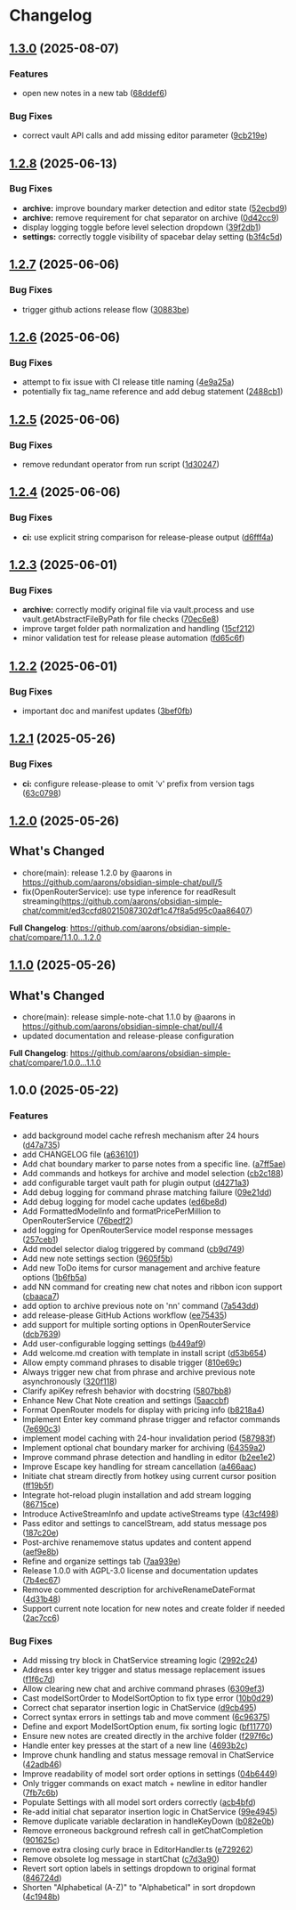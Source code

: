 # Changelog

## [1.3.0](https://github.com/aarons/obsidian-simple-note-chat/compare/1.2.8...1.3.0) (2025-08-07)


### Features

* open new notes in a new tab ([68ddef6](https://github.com/aarons/obsidian-simple-note-chat/commit/68ddef6ee7d999d77a7e2b3543ad7ad3e56082e2))


### Bug Fixes

* correct vault API calls and add missing editor parameter ([9cb219e](https://github.com/aarons/obsidian-simple-note-chat/commit/9cb219e45addfd5cc982aaf885ee96a087b6bae3))

## [1.2.8](https://github.com/aarons/obsidian-simple-note-chat/compare/1.2.7...1.2.8) (2025-06-13)


### Bug Fixes

* **archive:** improve boundary marker detection and editor state ([52ecbd9](https://github.com/aarons/obsidian-simple-note-chat/commit/52ecbd9bb6b02557ffadd1440caf847138440471))
* **archive:** remove requirement for chat separator on archive ([0d42cc9](https://github.com/aarons/obsidian-simple-note-chat/commit/0d42cc96cacd106cd9a4ea6a486a3167e358ff1e))
* display logging toggle before level selection dropdown ([39f2db1](https://github.com/aarons/obsidian-simple-note-chat/commit/39f2db190a53633787fafca394d4640368f98537))
* **settings:** correctly toggle visibility of spacebar delay setting ([b3f4c5d](https://github.com/aarons/obsidian-simple-note-chat/commit/b3f4c5d1b0c8db22c3f4cdb8198e393aa54d0052))

## [1.2.7](https://github.com/aarons/obsidian-simple-note-chat/compare/1.2.6...1.2.7) (2025-06-06)


### Bug Fixes

* trigger github actions release flow ([30883be](https://github.com/aarons/obsidian-simple-note-chat/commit/30883be180e9eac5b4f82070c4db6e7c8d1edd96))

## [1.2.6](https://github.com/aarons/obsidian-simple-note-chat/compare/1.2.5...1.2.6) (2025-06-06)


### Bug Fixes

* attempt to fix issue with CI release title naming ([4e9a25a](https://github.com/aarons/obsidian-simple-note-chat/commit/4e9a25ac816fcb03d824721a63080e47fc80f332))
* potentially fix tag_name reference and add debug statement ([2488cb1](https://github.com/aarons/obsidian-simple-note-chat/commit/2488cb17b6144bd0054d800d312b031c67b8f031))

## [1.2.5](https://github.com/aarons/obsidian-simple-note-chat/compare/1.2.4...1.2.5) (2025-06-06)


### Bug Fixes

* remove redundant operator from run script ([1d30247](https://github.com/aarons/obsidian-simple-note-chat/commit/1d30247ec1a123c9fa23616f33eaca5a77f807e1))

## [1.2.4](https://github.com/aarons/obsidian-simple-note-chat/compare/1.2.3...1.2.4) (2025-06-06)


### Bug Fixes

* **ci:** use explicit string comparison for release-please output ([d6fff4a](https://github.com/aarons/obsidian-simple-note-chat/commit/d6fff4a0ef7bbe928c8c8b85e03ce07eda9ae6b5))

## [1.2.3](https://github.com/aarons/obsidian-simple-note-chat/compare/1.2.2...1.2.3) (2025-06-01)


### Bug Fixes

* **archive:** correctly modify original file via vault.process and use vault.getAbstractFileByPath for file checks ([70ec6e8](https://github.com/aarons/obsidian-simple-note-chat/commit/70ec6e86dd313ae1f1ccdc7cd0fe74c10d65c11b))
* improve target folder path normalization and handling ([15cf212](https://github.com/aarons/obsidian-simple-note-chat/commit/15cf21277cb2ad4afe8f0e979ddfad3df0568d72))
* minor validation test for release please automation ([fd65c6f](https://github.com/aarons/obsidian-simple-note-chat/commit/fd65c6f7ca0e429e58b99e9d1e58f8465da0fd1c))

## [1.2.2](https://github.com/aarons/obsidian-simple-chat/compare/1.2.1...1.2.2) (2025-06-01)


### Bug Fixes

* important doc and manifest updates ([3bef0fb](https://github.com/aarons/obsidian-simple-chat/commit/3bef0fbcef01c084ad7a22862c9239e53a56ccdc))

## [1.2.1](https://github.com/aarons/obsidian-simple-chat/compare/1.2.0...1.2.1) (2025-05-26)


### Bug Fixes

* **ci:** configure release-please to omit 'v' prefix from version tags ([63c0798](https://github.com/aarons/obsidian-simple-chat/commit/63c07988a11eaa999c72319358c84c06600849ce))

## [1.2.0](https://github.com/aarons/obsidian-simple-chat/compare/1.1.0...1.2.0) (2025-05-26)

## What's Changed
* chore(main): release 1.2.0 by @aarons in https://github.com/aarons/obsidian-simple-chat/pull/5
* fix(OpenRouterService): use type inference for readResult streaming(https://github.com/aarons/obsidian-simple-chat/commit/ed3ccfd80215087302df1c47f8a5d95c0aa86407)

**Full Changelog**: https://github.com/aarons/obsidian-simple-chat/compare/1.1.0...1.2.0

## [1.1.0](https://github.com/aarons/obsidian-simple-chat/compare/1.0.0...1.1.0) (2025-05-26)

## What's Changed
* chore(main): release simple-note-chat 1.1.0 by @aarons in https://github.com/aarons/obsidian-simple-chat/pull/4
* updated documentation and release-please configuration

**Full Changelog**: https://github.com/aarons/obsidian-simple-chat/compare/1.0.0...1.1.0

## 1.0.0 (2025-05-22)


### Features

* add background model cache refresh mechanism after 24 hours ([d47a735](https://github.com/aarons/obsidian-simple-chat/commit/d47a735f05ad5de9c878c4eeb1e0de59e41b6786))
* add CHANGELOG file ([a636101](https://github.com/aarons/obsidian-simple-chat/commit/a63610106cddb478661673842163ba456a4779fc))
* Add chat boundary marker to parse notes from a specific line. ([a7ff5ae](https://github.com/aarons/obsidian-simple-chat/commit/a7ff5ae9c3ef7c481f7ba02eefee6acd9262fa38))
* Add commands and hotkeys for archive and model selection ([cb2c188](https://github.com/aarons/obsidian-simple-chat/commit/cb2c188b83e6f7afb6264c2c0bc00faea404e3e9))
* add configurable target vault path for plugin output ([d4271a3](https://github.com/aarons/obsidian-simple-chat/commit/d4271a3f5e0bb4a3020fd02ad024f19b2d6a6627))
* Add debug logging for command phrase matching failure ([09e21dd](https://github.com/aarons/obsidian-simple-chat/commit/09e21dd2bbfee91814c6c6c78c5e7aaedcb9e2ac))
* Add debug logging for model cache updates ([ed6be8d](https://github.com/aarons/obsidian-simple-chat/commit/ed6be8d4f4f9bf7d949768fdb38d7676c1282787))
* Add FormattedModelInfo and formatPricePerMillion to OpenRouterService ([76bedf2](https://github.com/aarons/obsidian-simple-chat/commit/76bedf2b3261897324a81e3e2305824cbcef0fed))
* add logging for OpenRouterService model response messages ([257ceb1](https://github.com/aarons/obsidian-simple-chat/commit/257ceb19eb191b0d5da51a7ac43446be72045614))
* Add model selector dialog triggered by command ([cb9d749](https://github.com/aarons/obsidian-simple-chat/commit/cb9d749325e48b08212cceedde8abcb74e501607))
* Add new note settings section ([9605f5b](https://github.com/aarons/obsidian-simple-chat/commit/9605f5b5cc61e04c2c874e4b59db049d1c784a71))
* Add new ToDo items for cursor management and archive feature options ([1b6fb5a](https://github.com/aarons/obsidian-simple-chat/commit/1b6fb5a7a796fe8207d1262bea27bbb60b0fb79a))
* add NN command for creating new chat notes and ribbon icon support ([cbaaca7](https://github.com/aarons/obsidian-simple-chat/commit/cbaaca7af97c2c5beaf140372690c015d14f8506))
* add option to archive previous note on 'nn' command ([7a543dd](https://github.com/aarons/obsidian-simple-chat/commit/7a543dd3007c24102b7cd439b80bb3256b1f92e0))
* add release-please GitHub Actions workflow ([ee75435](https://github.com/aarons/obsidian-simple-chat/commit/ee75435c1779f1a4e67e9746cf7e217a85a96c96))
* add support for multiple sorting options in OpenRouterService ([dcb7639](https://github.com/aarons/obsidian-simple-chat/commit/dcb7639ba780f293f32c6958933cade8ea47b435))
* Add user-configurable logging settings ([b449af9](https://github.com/aarons/obsidian-simple-chat/commit/b449af99db31f9035dd9ebe751eda3caa6379384))
* Add welcome.md creation with template in install script ([d53b654](https://github.com/aarons/obsidian-simple-chat/commit/d53b654bb8539eb039271add16eeac1f3e10bf93))
* Allow empty command phrases to disable trigger ([810e69c](https://github.com/aarons/obsidian-simple-chat/commit/810e69c3be3741826cabd6c3f4f993dc01039e6c))
* Always trigger new chat from phrase and archive previous note asynchronously ([320f118](https://github.com/aarons/obsidian-simple-chat/commit/320f1185ff56eb966e2a9350f81632f694339cbc))
* Clarify apiKey refresh behavior with docstring ([5807bb8](https://github.com/aarons/obsidian-simple-chat/commit/5807bb8713b82671ebdd11696d838ce71071d1f4))
* Enhance New Chat Note creation and settings ([5aaccbf](https://github.com/aarons/obsidian-simple-chat/commit/5aaccbf75dea94ce426615bc85e6f70443273382))
* Format OpenRouter models for display with pricing info ([b8218a4](https://github.com/aarons/obsidian-simple-chat/commit/b8218a46ca8f364151c4c59d4f0091705f83640f))
* Implement Enter key command phrase trigger and refactor commands ([7e690c3](https://github.com/aarons/obsidian-simple-chat/commit/7e690c3ca07630ac9df62b514692a43475b0118c))
* implement model caching with 24-hour invalidation period ([587983f](https://github.com/aarons/obsidian-simple-chat/commit/587983f02fd65e80413e52f56068ae3f65c97725))
* Implement optional chat boundary marker for archiving ([64359a2](https://github.com/aarons/obsidian-simple-chat/commit/64359a2a2453acff3111d5d3a95d311950851379))
* Improve command phrase detection and handling in editor ([b2ee1e2](https://github.com/aarons/obsidian-simple-chat/commit/b2ee1e29d9e888dc605436d49b2ef11f73c2baaa))
* Improve Escape key handling for stream cancellation ([a466aac](https://github.com/aarons/obsidian-simple-chat/commit/a466aac01ec3c687eb8a3454b3aefa8b0a2a2b5d))
* Initiate chat stream directly from hotkey using current cursor position ([ff19b5f](https://github.com/aarons/obsidian-simple-chat/commit/ff19b5f2f8b700dcbe8f7772ca26159631521b07))
* Integrate hot-reload plugin installation and add stream logging ([86715ce](https://github.com/aarons/obsidian-simple-chat/commit/86715ce72121789d8405f522a7c90ee95c84e24f))
* Introduce ActiveStreamInfo and update activeStreams type ([43cf498](https://github.com/aarons/obsidian-simple-chat/commit/43cf49875800732077b1b78cf047cbaa0231adfe))
* Pass editor and settings to cancelStream, add status message pos ([187c20e](https://github.com/aarons/obsidian-simple-chat/commit/187c20ee5958861769fd8655094c1b87c67c3cc9))
* Post-archive renamemove status updates and content append ([aef9e8b](https://github.com/aarons/obsidian-simple-chat/commit/aef9e8bb6171e40faf11471913edcd3f9a26d5e9))
* Refine and organize settings tab ([7aa939e](https://github.com/aarons/obsidian-simple-chat/commit/7aa939e007b82a79c7d277c7fc407eb6fb238be7))
* Release 1.0.0 with AGPL-3.0 license and documentation updates ([7b4ec67](https://github.com/aarons/obsidian-simple-chat/commit/7b4ec67da86e1567ec6efe75e9b2aac633d95429))
* Remove commented description for archiveRenameDateFormat ([4d31b48](https://github.com/aarons/obsidian-simple-chat/commit/4d31b488a2cd0c0407c161f087b7a33a99c6ce01))
* Support current note location for new notes and create folder if needed ([2ac7cc6](https://github.com/aarons/obsidian-simple-chat/commit/2ac7cc6991841d78cfa321c17b9fc59140a687ef))


### Bug Fixes

* Add missing try block in ChatService streaming logic ([2992c24](https://github.com/aarons/obsidian-simple-chat/commit/2992c24ba146799d06c0e475aa28b08773c41a75))
* Address enter key trigger and status message replacement issues ([f1f6c7d](https://github.com/aarons/obsidian-simple-chat/commit/f1f6c7dc592076c1e8b8fab8e7f9497673065fbd))
* Allow clearing new chat and archive command phrases ([6309ef3](https://github.com/aarons/obsidian-simple-chat/commit/6309ef3d9fff20b01d3c6e0c526b66a5c20f3e56))
* Cast modelSortOrder to ModelSortOption to fix type error ([10b0d29](https://github.com/aarons/obsidian-simple-chat/commit/10b0d2932f6445c24ca448e5e79ae4d5c32c7612))
* Correct chat separator insertion logic in ChatService ([d9cb495](https://github.com/aarons/obsidian-simple-chat/commit/d9cb4953d4c3e8fac69d759b0f2af24332fabd93))
* Correct syntax errors in settings tab and move comment ([6c96375](https://github.com/aarons/obsidian-simple-chat/commit/6c9637594a71cb28af480efd731ee1765bba325e))
* Define and export ModelSortOption enum, fix sorting logic ([bf11770](https://github.com/aarons/obsidian-simple-chat/commit/bf117705addb186492b6a013d4c5744519aaef34))
* Ensure new notes are created directly in the archive folder ([f297f6c](https://github.com/aarons/obsidian-simple-chat/commit/f297f6c18522c0687eb2a5c0924295a2ac671e53))
* Handle enter key presses at the start of a new line ([4693b2c](https://github.com/aarons/obsidian-simple-chat/commit/4693b2cca752d65608494637d042244c79cdc49c))
* Improve chunk handling and status message removal in ChatService ([42adb46](https://github.com/aarons/obsidian-simple-chat/commit/42adb460bf17a7f2b361c5bc35da7037f4c0019b))
* Improve readability of model sort order options in settings ([04b6449](https://github.com/aarons/obsidian-simple-chat/commit/04b6449ef46c9080577fa9e91b49359a1d4febf2))
* Only trigger commands on exact match + newline in editor handler ([7fb7c6b](https://github.com/aarons/obsidian-simple-chat/commit/7fb7c6bb2096f978e33b752573c8a07e0ff896d5))
* Populate Settings with all model sort orders correctly ([acb4bfd](https://github.com/aarons/obsidian-simple-chat/commit/acb4bfdaf3a27bb02188db93938189e6a33a697e))
* Re-add initial chat separator insertion logic in ChatService ([99e4945](https://github.com/aarons/obsidian-simple-chat/commit/99e4945548c059f84483cec27fb6a9cd1d94048c))
* Remove duplicate variable declaration in handleKeyDown ([b082e0b](https://github.com/aarons/obsidian-simple-chat/commit/b082e0b94fc9a5782294a1917b6b4dc6df0ce1a2))
* Remove erroneous background refresh call in getChatCompletion ([901625c](https://github.com/aarons/obsidian-simple-chat/commit/901625c987dc90dc3a42e26795842cdaac011f83))
* remove extra closing curly brace in EditorHandler.ts ([e729262](https://github.com/aarons/obsidian-simple-chat/commit/e729262261da9c9d9d1011f6d5e631957fffc78c))
* Remove obsolete log message in startChat ([c7d3a90](https://github.com/aarons/obsidian-simple-chat/commit/c7d3a9075882e1fbc0fdc1e67b50011c6c9dfdb5))
* Revert sort option labels in settings dropdown to original format ([846724d](https://github.com/aarons/obsidian-simple-chat/commit/846724d83673dd87900dcf217e43c8b90eb18c67))
* Shorten "Alphabetical (A-Z)" to "Alphabetical" in sort dropdown ([4c1948b](https://github.com/aarons/obsidian-simple-chat/commit/4c1948b620d988cc07817c1c44ccbafec890e7ca))
